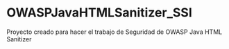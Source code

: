 # OWASPJavaHTMLSanitizer_SSI
Proyecto creado para hacer el trabajo de Seguridad de OWASP Java HTML Sanitizer
